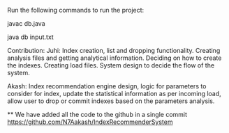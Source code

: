 Run the following commands to run the project:

javac db.java

java db input.txt

Contribution:
Juhi: Index creation, list and dropping functionality. Creating analysis files and getting analytical information. Deciding on how to create the indexes. Creating load files. System design to decide the flow of the system. 

Akash: Index recommendation engine design, logic for parameters to consider for index, update the statistical information as per incoming load, allow user to drop or commit indexes based on the parameters analysis.

** We have added all the code to the github in a single commit
https://github.com/N7Aakash/IndexRecommenderSystem
